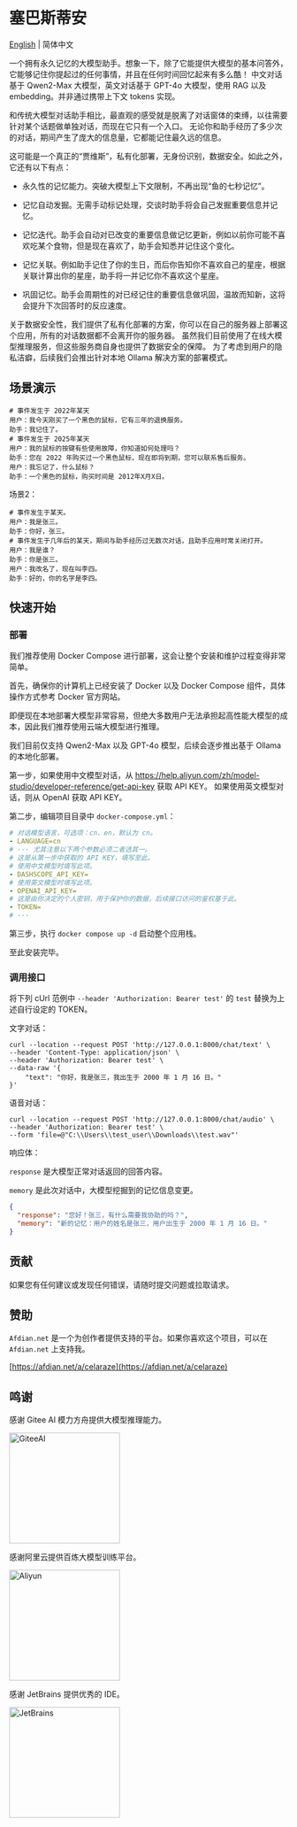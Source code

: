# 塞巴斯蒂安

[English](../README.md) | 简体中文

一个拥有永久记忆的大模型助手。想象一下，除了它能提供大模型的基本问答外，它能够记住你提起过的任何事情，并且在任何时间回忆起来有多么酷！
中文对话基于 Qwen2-Max 大模型，英文对话基于 GPT-4o 大模型，使用 RAG 以及 embedding。并非通过携带上下文 tokens 实现。

和传统大模型对话助手相比，最直观的感受就是脱离了对话窗体的束缚，以往需要针对某个话题做单独对话，而现在它只有一个入口。
无论你和助手经历了多少次的对话，期间产生了庞大的信息量，它都能记住最久远的信息。

这可能是一个真正的“贾维斯”，私有化部署，无身份识别，数据安全。如此之外，它还有以下有点：

- 永久性的记忆能力。突破大模型上下文限制，不再出现“鱼的七秒记忆”。

- 记忆自动发掘。无需手动标记处理，交谈时助手将会自己发掘重要信息并记忆。

- 记忆迭代。助手会自动对已改变的重要信息做记忆更新，例如以前你可能不喜欢吃某个食物，但是现在喜欢了，助手会知悉并记住这个变化。

- 记忆关联。例如助手记住了你的生日，而后你告知你不喜欢自己的星座，根据关联计算出你的星座，助手将一并记忆你不喜欢这个星座。

- 巩固记忆。助手会周期性的对已经记住的重要信息做巩固，温故而知新，这将会提升下次回答时的反应速度。

关于数据安全性，我们提供了私有化部署的方案，你可以在自己的服务器上部署这个应用，所有的对话数据都不会离开你的服务器。
虽然我们目前使用了在线大模型推理服务，但这些服务商自身也提供了数据安全的保障。
为了考虑到用户的隐私洁癖，后续我们会推出针对本地 Ollama 解决方案的部署模式。

## 场景演示

```shell
# 事件发生于 2022年某天
用户：我今天刚买了一个黑色的鼠标，它有三年的退换服务。
助手：我记住了。
# 事件发生于 2025年某天
用户：我的鼠标的按键有些使用故障，你知道如何处理吗？
助手：您在 2022 年购买过一个黑色鼠标，现在即将到期，您可以联系售后服务。
用户：我忘记了，什么鼠标？
助手：一个黑色的鼠标，购买时间是 2012年X月X日。
```

场景2：

```shell
# 事件发生于某天。
用户：我是张三。
助手：你好，张三。
# 事件发生于几年后的某天，期间与助手经历过无数次对话，且助手应用时常关闭打开。
用户：我是谁？
助手：你是张三。
用户：我改名了，现在叫李四。
助手：好的，你的名字是李四。
```

## 快速开始

### 部署

我们推荐使用 Docker Compose 进行部署，这会让整个安装和维护过程变得非常简单。

首先，确保你的计算机上已经安装了 Docker 以及 Docker Compose 组件，具体操作方式参考 Docker 官方网站。

即便现在本地部署大模型非常容易，但绝大多数用户无法承担起高性能大模型的成本，因此我们推荐使用云端大模型进行推理。

我们目前仅支持 Qwen2-Max 以及 GPT-4o 模型，后续会逐步推出基于 Ollama 的本地化部署。

第一步，如果使用中文模型对话，从 https://help.aliyun.com/zh/model-studio/developer-reference/get-api-key 获取 API KEY。
如果使用英文模型对话，则从 OpenAI 获取 API KEY。

第二步，编辑项目目录中 `docker-compose.yml`：

```yaml
# 对话模型语言，可选项：cn、en，默认为 cn。
- LANGUAGE=cn
# ··· 尤其注意以下两个参数必须二者选其一。
# 这是从第一步中获取的 API KEY，填写至此。
# 使用中文模型时填写此项。
- DASHSCOPE_API_KEY=
# 使用英文模型时填写此项。
- OPENAI_API_KEY=
# 这是由你决定的个人密钥，用于保护你的数据，后续接口访问的鉴权基于此。
- TOKEN=
# ···
```

第三步，执行 `docker compose up -d` 启动整个应用栈。

至此安装完毕。

### 调用接口

将下列 cUrl 范例中 `--header 'Authorization: Bearer test'` 的 `test` 替换为上述自行设定的 TOKEN。

文字对话：

```shell
curl --location --request POST 'http://127.0.0.1:8000/chat/text' \
--header 'Content-Type: application/json' \
--header 'Authorization: Bearer test' \
--data-raw '{
    "text": "你好，我是张三，我出生于 2000 年 1 月 16 日。"
}'
```

语音对话：

```shell
curl --location --request POST 'http://127.0.0.1:8000/chat/audio' \
--header 'Authorization: Bearer test' \
--form 'file=@"C:\\Users\\test_user\\Downloads\\test.wav"'
```

响应体：

`response` 是大模型正常对话返回的回答内容。

`memory` 是此次对话中，大模型挖掘到的记忆信息变更。

```json
{
  "response": "您好！张三，有什么需要我协助的吗？",
  "memory": "新的记忆：用户的姓名是张三，用户出生于 2000 年 1 月 16 日。"
}
```

## 贡献

如果您有任何建议或发现任何错误，请随时提交问题或拉取请求。

## 赞助

`Afdian.net` 是一个为创作者提供支持的平台。如果你喜欢这个项目，可以在 `Afdian.net` 上支持我。

[https://afdian.net/a/celaraze](https://afdian.net/a/celaraze)

## 鸣谢

感谢 Gitee AI 模力方舟提供大模型推理能力。

<a href="#" target="_blank">
    <img src="https://img.picui.cn/free/2025/02/24/67bc321fc8383.png" width="200" alt="GiteeAI" />
</a>

感谢阿里云提供百炼大模型训练平台。

<a href="#" target="_blank">
    <img src="https://img.picui.cn/free/2025/02/24/67bc31c9574ec.png" width="200" alt="Aliyun" />
</a>

感谢 JetBrains 提供优秀的 IDE。

<a href="https://www.jetbrains.com/?from=cela" target="_blank">
    <img src="https://www.jetbrains.com/company/brand/img/jetbrains_logo.png" width="200" alt="JetBrains" />
</a>